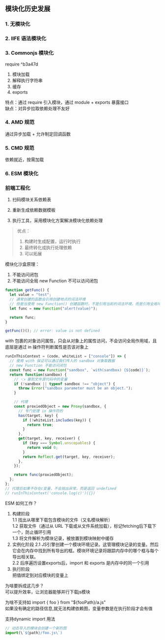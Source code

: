## 模块化历史发展

### 1. 无模块化

### 2. IIFE 语法模块化

### 3. Commonjs 模块化

require   ^b3a47d
1. 模块加载
2. 解释执行字符串
3. 缓存
4. exports

特点：通过 require 引入模块，通过 module + exports 暴露接口  
缺点：对异步拉取依赖处理不友好

### 4. AMD 规范

通过异步加载 + 允许制定回调函数

### 5. CMD 规范

依赖就近，按需加载

### 6. ESM 模块化

### 前端工程化

1. 扫码模块关系依赖表

2. 重新生成依赖数据模板

3. 执行工具，采用模块化方案解决模块化依赖处理

> 优点：
>
> 1. 构建时生成配置，运行时执行
> 2. 最终转化成执行处理依赖
> 3. 可以拓展

模块化沙盒原理：

1. 不能访问闭包
2. 不能访问全局
   new Function 不可以访问闭包

```js
function getFunc() {
  let value = "test";
  // 通常创建的函数会引用创建地点的词法环境
  // 但是当使用 new Function() 创建函数时，不是引用当前的词法环境，而是引用全局环境
  let func = new Function("alert(value)");

  return func;
}

getFunc()(); // error: value is not defined
```

with 包裹的对象访问属性，只会从对象上的属性访问，不会访问全局作用域，且底层是通过 in 操作符判断属性是否该对象上

```js
runInThisContext = (code, whiteList = ["console"]) => {
  // 使用 with 保证可以通过我们传入的 sandbox 对象取数据
  // new Function 不能访问闭包
  const func = new Function("sandbox", `with(sandbox) {${code}}`);
  return function(sandbox) {
    // 👈 塞到文件源代码中的变量
    if (!sandbox || typeof sandbox !== "object") {
      throw Error("sandbox parameter must be an object.");
    }

    // 代理
    const proxiedObject = new Proxy(sandbox, {
      // 专门处理 in 操作符的
      has(target, key) {
        if (!whiteList.includes(key)) {
          return true;
        }
      },
      get(target, key, receiver) {
        if (key === Symbol.unscopables) {
          return void 0;
        }
        return Reflect.get(target, key, receiver);
      },
    });

    return func(proxiedObject);
  };
};
// 代理后如果不存在c变量，不会抛出异常，而是返回 undefined
// runInThisContext('console.log(c)')({})
```

ESM 如何工作？  
1. 构建阶段  
  1.1 找出从哪里下载包含模块的文件（又名模块解析）  
  1.2 获取文件（通过从 URL 下载或从文件系统加载），标记fetching后下载下一个，防止循环引用  
  1.3 将文件解析为模块记录，被放置到模块映射中缓存  
2. 实例化阶段
  2.1 JS引擎创建一个模块环境记录。这管理模块记录的变量。然后它会在内存中找到所有导出的框。模块环境记录将跟踪内存中的哪个框与每个导出相关联。  
  2.2 后序遍历设置exports后，import 和 exports 是内存中的同一个引用  
3. 执行阶段  
  把值绑定到对应模块的变量上  

    
为啥要拆成这几步？  
可以提升效率，让浏览器能够并行下载js模块

为啥不支持如 import { foo } from "${fooPath}/a.js"   
如果没有确定的路径信息,就无法构建依赖图，变量参数是在执行阶段才会有值  

支持dynamic import 用法
``` js
// 动态导入的模块会创建一个新的图
import(\`${path}/foo.js\`)
```
